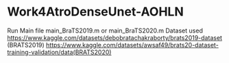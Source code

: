 # Work4AtroDenseUnet-AOHLN
Run Main file main_BraTS2019.m or main_BraTS2020.m
Dataset used 
https://www.kaggle.com/datasets/debobratachakraborty/brats2019-dataset (BRATS2019) 
https://www.kaggle.com/datasets/awsaf49/brats20-dataset-training-validation/data(BRATS2020)
